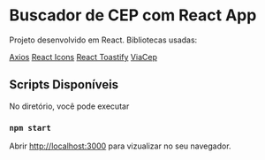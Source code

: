 # Buscador de CEP com React App

Projeto desenvolvido em React.
Bibliotecas usadas:

[Axios](https://www.npmjs.com/package/axios)
[React Icons](https://react-icons.github.io/react-icons/)
[React Toastify](https://fkhadra.github.io/react-toastify/introduction)
[ViaCep](https://viacep.com.br/)

## Scripts Disponíveis

No diretório, você pode executar

### `npm start`

Abrir [http://localhost:3000](http://localhost:3000) para vizualizar no seu navegador.